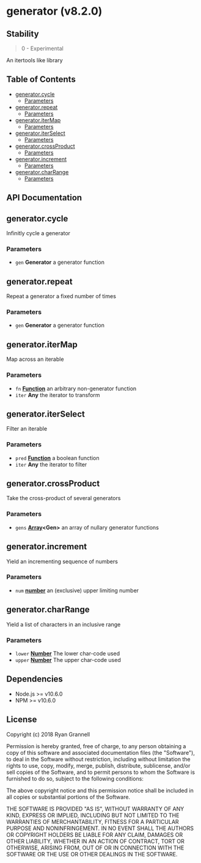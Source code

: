 
# generator (v8.2.0)

## Stability

> 0 - Experimental

An itertools like library



## Table of Contents

- [generator.cycle](#generatorcycle)
  * [Parameters](#parameters)
- [generator.repeat](#generatorrepeat)
  * [Parameters](#parameters-1)
- [generator.iterMap](#generatoritermap)
  * [Parameters](#parameters-2)
- [generator.iterSelect](#generatoriterselect)
  * [Parameters](#parameters-3)
- [generator.crossProduct](#generatorcrossproduct)
  * [Parameters](#parameters-4)
- [generator.increment](#generatorincrement)
  * [Parameters](#parameters-5)
- [generator.charRange](#generatorcharrange)
  * [Parameters](#parameters-6)

## API Documentation

<!-- Generated by documentation.js. Update this documentation by updating the source code. -->

## generator.cycle

Infinitly cycle a generator

### Parameters

-   `gen` **Generator** a generator function

## generator.repeat

Repeat a generator a fixed number of times

### Parameters

-   `gen` **Generator** a generator function

## generator.iterMap

Map across an iterable

### Parameters

-   `fn` **[Function][1]** an arbitrary non-generator function
-   `iter` **Any** the iterator to transform

## generator.iterSelect

Filter an iterable

### Parameters

-   `pred` **[Function][1]** a boolean function
-   `iter` **Any** the iterator to filter

## generator.crossProduct

Take the cross-product of several generators

### Parameters

-   `gens` **[Array][2]&lt;Gen>** an array of nullary generator functions

## generator.increment

Yield an incrementing sequence of numbers

### Parameters

-   `num` **[number][3]** an (exclusive) upper limiting number

## generator.charRange

Yield a list of characters in an inclusive range

### Parameters

-   `lower` **[Number][3]** The lower char-code used
-   `upper` **[Number][3]** The upper char-code used

[1]: https://developer.mozilla.org/docs/Web/JavaScript/Reference/Statements/function

[2]: https://developer.mozilla.org/docs/Web/JavaScript/Reference/Global_Objects/Array

[3]: https://developer.mozilla.org/docs/Web/JavaScript/Reference/Global_Objects/Number


## Dependencies

- Node.js >= v10.6.0
- NPM >= v10.6.0

## License

Copyright (c) 2018 Ryan Grannell

Permission is hereby granted, free of charge, to any person obtaining a copy of this software and associated documentation files (the "Software"), to deal in the Software without restriction, including without limitation the rights to use, copy, modify, merge, publish, distribute, sublicense, and/or sell copies of the Software, and to permit persons to whom the Software is furnished to do so, subject to the following conditions:

The above copyright notice and this permission notice shall be included in all copies or substantial portions of the Software.

THE SOFTWARE IS PROVIDED "AS IS", WITHOUT WARRANTY OF ANY KIND, EXPRESS OR IMPLIED, INCLUDING BUT NOT LIMITED TO THE WARRANTIES OF MERCHANTABILITY, FITNESS FOR A PARTICULAR PURPOSE AND NONINFRINGEMENT. IN NO EVENT SHALL THE AUTHORS OR COPYRIGHT HOLDERS BE LIABLE FOR ANY CLAIM, DAMAGES OR OTHER LIABILITY, WHETHER IN AN ACTION OF CONTRACT, TORT OR OTHERWISE, ARISING FROM, OUT OF OR IN CONNECTION WITH THE SOFTWARE OR THE USE OR OTHER DEALINGS IN THE SOFTWARE.
